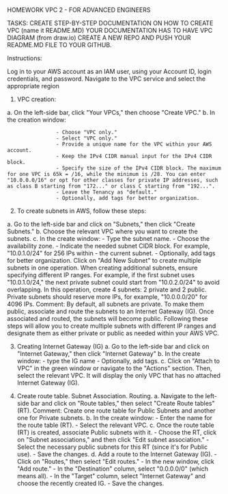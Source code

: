 HOMEWORK VPC 2 - FOR ADVANCED ENGINEERS 

TASKS:
CREATE STEP-BY-STEP DOCUMENTATION ON HOW TO CREATE VPC (name it README.MD)
YOUR DOCUMENTATION HAS TO HAVE VPC DIAGRAM (from draw.io)
CREATE A NEW REPO AND PUSH YOUR README.MD FILE TO YOUR GITHUB. 


Instructions: 

Log in to your AWS account as an IAM user, using your Account ID, login credentials, and password.
Navigate to the VPC service and select the appropriate region

1. VPC creation:

a. On the left-side bar, click "Your VPCs," then choose "Create VPC."
b. In the creation window:

                    - Choose "VPC only."
                    - Select "VPC only."
                    - Provide a unique name for the VPC within your AWS account.
                    - Keep the IPv4 CIDR manual input for the IPv4 CIDR block.
                    - Specify the size of the IPv4 CIDR block. The maximum for one VPC is 65k = /16, while the minimum is /28. You can enter "10.0.0.0/16" or opt for other classes for private IP addresses, such as class B starting from "172..." or class C starting from "192...".
                    - Leave the Tenancy as "default."
                    - Optionally, add tags for better organization.



2. To create subnets in AWS, follow these steps:

a. Go to the left-side bar and click on "Subnets," then click "Create Subnets."
b. Choose the relevant VPC where you want to create the subnets.
c. In the create window:
                        - Type the subnet name.
                        - Choose the availability zone.
                        - Indicate the needed subnet CIDR block. For example, "10.0.1.0/24" for 256 IPs within - the current subnet.
                        - Optionally, add tags for better organization.
                    Click on "Add New Subnet" to create multiple subnets in one operation.
                    When creating additional subnets, ensure specifying different IP ranges. For example, if the first subnet uses "10.0.1.0/24," the next private subnet could start from "10.0.2.0/24" to avoid overlapping.
                In this operation, create 4 subnets: 2 private and 2 public.
                Private subnets should reserve more IPs, for example, "10.0.0.0/20" for 4096 IPs.
        Comment: By default, all subnets are private. To make them public, associate and route the subnets to an Internet Gateway (IG). Once associated and routed, the subnets will become public.
Following these steps will allow you to create multiple subnets with different IP ranges and designate them as either private or public as needed within your AWS VPC.



3. Creating Internet Gateway (IG)
a. Go to the left-side bar and click on "Internet Gateway," then click "Internet Gateway"
b. In the create window:
                        - type the IG name
                        - Optionally, add tags.
c.  Click on "Attach to VPC" in the green window or navigate to the "Actions" section. Then, select the relevant VPC. It will display the only VPC that has no attached Internet Gateway (IG). 




4. Create route table. Subnet Association. Routing. 
a. Navigate to the left-side bar and click on "Route tables," then select "Create Route tables" (RT).
Comment: Create one route table for Public Subnets and another one for Private subnets. 
b. In the create window:
                        - Enter the name for the route table (RT).
                        - Select the relevant VPC.
c. Once the route table (RT) is created, associate Public subnets with it.
                    - Choose the RT, click on "Subnet associations," and then click "Edit subnet association."
                    - Select the necessary public subnets for this RT (since it's for Public use).
                    - Save the changes.
d. Add a route to the Internet Gateway (IG).
                        - Click on "Routes," then select "Edit routes."
                        - In the new window, click "Add route."
                        - In the "Destination" column, select "0.0.0.0/0" (which means all).
                        - In the "Target" column, select "Internet Gateway" and choose the recently created IG.
                        - Save the changes.

